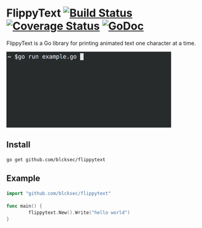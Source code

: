 # FlippyText [![Build Status](https://travis-ci.org/blcksec/flippytext.svg?branch=master)](https://travis-ci.org/blcksec/flippytext) [![Coverage Status](https://coveralls.io/repos/github/blcksec/flippytext/badge.svg?branch=master)](https://coveralls.io/github/blcksec/flippytext?branch=master) [![GoDoc](https://godoc.org/github.com/blcksec/flippytext?status.svg)](https://godoc.org/github.com/blcksec/flippytext)

FlippyText is a Go library for printing animated text one character at a time.

![Screencap](screencap.gif)

## Install

```
go get github.com/blcksec/flippytext
```

## Example 

```go
import "github.com/blcksec/flippytext"

func main() {
		flippytext.New().Write("hello world")
}
```
